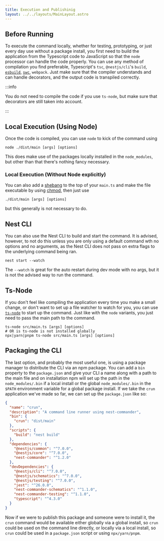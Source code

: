 ```yaml
---
title: Execution and Publishinig
layout: ../../layouts/MainLayout.astro
---
```


## Before Running

To execute the command locally, whether for testing, prototyping, or just every day use without a package install, you first need to build the application from the Typescript code to JavaScript so that the `node` processor can handle the code properly. You can use any method of compilation you find preferable, Typescript's `tsc`, `@nestjs/cli`'s `build`, [`esbuild`](https://esbuild.github.io/), [`swc`](https://esbuild.github.io/), `webpack`. Just make sure that the compiler understands and can handle decorators, and the output code is transpiled correctly.

:::info

You do not need to compile the code if you use `ts-node`, but make sure that decorators are still taken into account.

:::

## Local Execution (Using Node)

Once the code is compiled, you can use `node` to kick of the command using

```shell
node ./dist/main [args] [options]
```

This does make use of the packages locally installed in the `node_modules`, but other than that there's nothing fancy necessary.

### Local Execution (Without Node explicitly)

You can also add a [shebang](<https://en.wikipedia.org/wiki/Shebang_(Unix)>) to the top of your `main.ts` and make the file executable by using [chmod](https://en.wikipedia.org/wiki/Chmod), then just use

```shell
./dist/main [args] [options]
```

but this generally is not necessary to do.

## Nest CLI

You can also use the Nest CLI to build and start the command. It is advised, however, to not do this unless you are only using a default command wth no options and no arguments, as the Nest CLI does not pass on extra flags to the underlying command being ran.

```shell
nest start --watch
```

The `--watch` is great for the auto restart during dev mode with no args, but it is not the advised way to run the command.

## Ts-Node

If you don't feel like compiling the application every time you make a small change, or don't want to set up a file watcher to watch for you, you can use [`ts-node`](https://github.com/TypeStrong/ts-node) to start up the command. Just like with the `node` variants, you just need to pass the main path to the command.

```shell
ts-node src/main.ts [args] [options]
# OR is ts-node is not installed globally
npx|yarn|pnpm ts-node src/main.ts [args] [options]
```

## Packaging the CLI

The last option, and probably the most useful one, is using a package manager to distribute the CLI via an npm package. You can add a `bin` property to the `package.json` and give your CLI a name along with a path to the main file and on installation npm will set up the path in the `node_modules/.bin` if a local install or the global `node_modules/.bin` in the `$PATH` environment variable for a global package install. If we take the `crun` application we've made so far, we can set up the `package.json` like so:

```json
{
  "name": "crun",
  "description": "A command line runner using nest-commander",
  "bin": {
    "crun": "dist/main"
  },
  "scripts": {
    "build": "nest build"
  },
  "dependencies": {
    "@nestjs/common": "^7.0.0",
    "@nestjs/core": "^7.0.0",
    "nest-commander": "^1.2.0"
  },
  "devDependencies": {
    "@nestjs/cli": "^7.0.0",
    "@nestjs/schematics": "^7.0.0",
    "@nestjs/testing": "^7.0.0",
    "jest": "^26.0.0",
    "nest-commander-schematics": "^1.1.0",
    "nest-commander-testing": "^1.1.0",
    "typescript": "^4.3.0"
  }
}
```

Now if we were to publish this package and someone were to install it, the `crun` command would be available either globally via a global install, so `crun` could be used on the command line directly, or locally via a local install, so `crun` could be used in a `package.json` script or using `npx/yarn/pnpm`.
